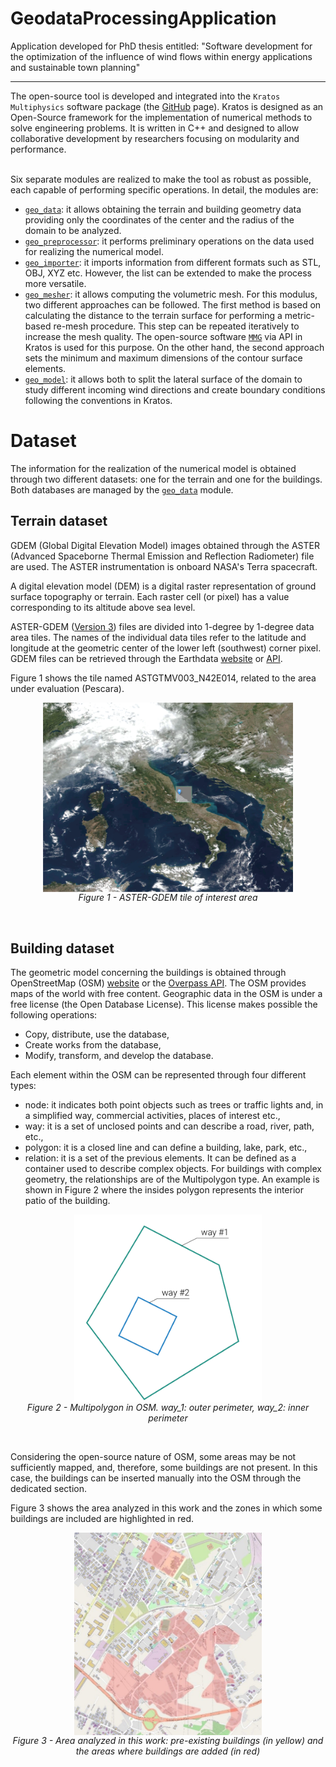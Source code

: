 # GeodataProcessingApplication
Application developed for PhD thesis entitled: "Software development for the optimization of the influence of wind flows within energy applications and sustainable town planning"
___

The open-source tool is developed and integrated into the `Kratos Multiphysics` software package (the [GitHub](https://github.com/KratosMultiphysics/Kratos) page). Kratos is designed as an Open-Source framework for the implementation of numerical methods to solve engineering problems. It is written in C++ and designed to allow collaborative development by researchers focusing on modularity and performance.<br><br>

Six separate modules are realized to make the tool as robust as possible, each capable of performing specific operations. In detail, the modules are:
- [`geo_data`](https://github.com/nicola-XVI/GeodataProcessingApplication/blob/master/python_scripts/geo_data.py): it allows obtaining the terrain and building geometry data providing only the coordinates of the center and the radius of the domain to be analyzed.
- [`geo_preprocessor`](https://github.com/nicola-XVI/GeodataProcessingApplication/blob/master/python_scripts/geo_preprocessor.py): it performs preliminary operations on the data used for realizing the numerical model.
- [`geo_importer`](https://github.com/nicola-XVI/GeodataProcessingApplication/blob/master/python_scripts/geo_importer.py): it imports information from different formats such as STL, OBJ, XYZ etc. However, the list can be extended to make the process more versatile.
- [`geo_mesher`](https://github.com/nicola-XVI/GeodataProcessingApplication/blob/master/python_scripts/geo_mesher.py): it allows computing the volumetric mesh. For this modulus, two different approaches can be followed. The first method is based on calculating the distance to the terrain surface for performing a metric-based re-mesh procedure. This step can be repeated iteratively to increase the mesh quality. The open-source software [`MMG`](http://www.mmgtools.org/mmg-remesher-try-mmg/mmg-remesher-tutorials/mmg-remesher-mmgs/mmg-remesher-smooth-surface-remeshing) via API in Kratos is used for this purpose. On the other hand, the second approach sets the minimum and maximum dimensions of the contour surface elements.
- [`geo_model`](https://github.com/nicola-XVI/GeodataProcessingApplication/blob/master/python_scripts/geo_model.py): it allows both to split the lateral surface of the domain to study different incoming wind directions and create boundary conditions following the conventions in Kratos.

# Dataset
The information for the realization of the numerical model is obtained through two different datasets: one for the terrain and one for the buildings. Both databases are managed by the [`geo_data`](https://github.com/nicola-XVI/GeodataProcessingApplication/blob/master/python_scripts/geo_data.py) module.

## Terrain dataset
GDEM (Global Digital Elevation Model) images obtained through the ASTER (Advanced Spaceborne Thermal Emission and Reflection Radiometer) file are used. The ASTER instrumentation is onboard NASA's Terra spacecraft.<br>

A digital elevation model (DEM) is a digital raster representation of ground surface topography or terrain. Each raster cell (or pixel) has a value corresponding to its altitude above sea level.<br>

ASTER-GDEM ([Version 3](https://lpdaac.usgs.gov/products/astgtmv003/)) files are divided into 1-degree by 1-degree data area tiles. The names of the individual data tiles refer to the latitude and longitude at the geometric center of the lower left (southwest) corner pixel. GDEM files can be retrieved through the Earthdata [website](https://search.earthdata.nasa.gov/search/) or [API](https://www.earthdata.nasa.gov/engage/open-data-services-and-software/api/earthdata-search-api).<br>

Figure 1 shows the tile named ASTGTMV003_N42E014, related to the area under evaluation (Pescara).

<p align="center">
  <img src="https://github.com/nicola-XVI/GeodataProcessingApplication/blob/master/images/figure_1.png" alt="Figure_1" width="400" align="middle" id="Figure_1">
  <br>
  <em>Figure 1 - ASTER-GDEM tile of interest area</em>
</p>
<br>

## Building dataset
The geometric model concerning the buildings is obtained through OpenStreetMap (OSM) [website](https://www.openstreetmap.org/#map=6/42.088/12.564) or the [Overpass API](https://wiki.openstreetmap.org/wiki/Overpass_API). The OSM provides maps of the world with free content. Geographic data in the OSM is under a free license (the Open Database License). This license makes possible the following operations:
- Copy, distribute, use the database,
- Create works from the database,
- Modify, transform, and develop the database.

Each element within the OSM can be represented through four different types:
- node: it indicates both point objects such as trees or traffic lights and, in a simplified way, commercial activities, places of interest etc.,
- way: it is a set of unclosed points and can describe a road, river, path, etc.,
- polygon: it is a closed line and can define a building, lake, park, etc.,
- relation: it is a set of the previous elements. It can be defined as a container used to describe complex objects. For buildings with complex geometry, the relationships are of the Multipolygon type. An example is shown in Figure 2 where the insides polygon represents the interior patio of the building.

<p align="center">
  <img src="https://github.com/nicola-XVI/GeodataProcessingApplication/blob/master/images/figure_2.png" alt="Figure_2" width="300" align="middle" id="Figure_2">
  <br>
  <em>Figure 2 - Multipolygon in OSM. way_1: outer perimeter, way_2: inner perimeter</em>
</p>
<br>

Considering the open-source nature of OSM, some areas may be not sufficiently mapped, and, therefore, some buildings are not present. In this case, the buildings can be inserted manually into the OSM through the dedicated section.<br>

Figure 3 shows the area analyzed in this work and the zones in which some buildings are included are highlighted in red.

<p align="center">
  <img src="https://github.com/nicola-XVI/GeodataProcessingApplication/blob/master/images/figure_3.jpg" alt="Figure_3" width="300" align="middle" id="Figure_3">
  <br>
  <em>Figure 3 - Area analyzed in this work: pre-existing buildings (in yellow) and the areas where buildings are added (in red)</em>
</p>
<br>
